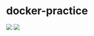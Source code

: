# docker-practice

<a href="https://codeclimate.com/github/anisepy/docker-practice/maintainability"><img src="https://api.codeclimate.com/v1/badges/d978eb5efb54d88402b1/maintainability" /></a> <a href="https://codeclimate.com/github/anisepy/docker-practice/test_coverage"><img src="https://api.codeclimate.com/v1/badges/d978eb5efb54d88402b1/test_coverage" /></a>